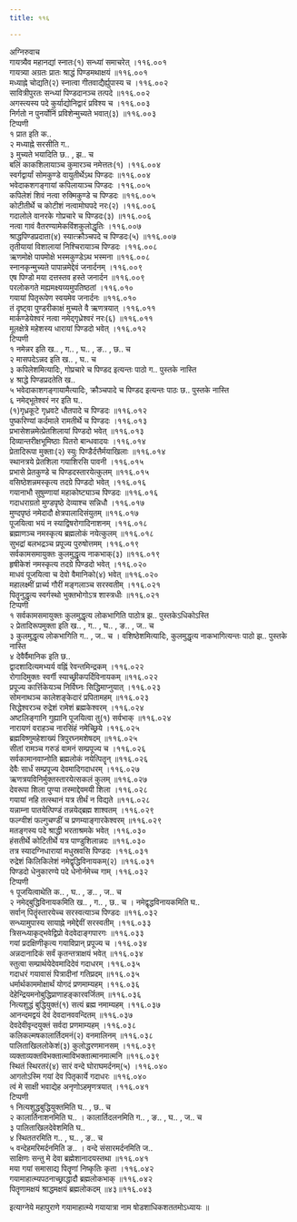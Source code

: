 ```yaml
---
title: ११६

---
```

अग्निरुवाच  
गायत्र्यैव महानद्यां स्नातः(१) सन्ध्यां समाचरेत् ।११६.००१  
गायत्र्या अग्रतः प्रातः श्राद्धं पिण्डमथाक्षयं ॥११६.००१  
मध्याह्ने चोद्यति(२) स्नात्वा गीतवाद्यैर्ह्युपास्य च ।११६.००२  
सावित्रीपुरतः सन्ध्यां पिण्डदानञ्च तत्पदे ॥११६.००२  
अगस्त्यस्य पदे कुर्याद्योनिद्वारं प्रविश्य च ।११६.००३  
निर्गतो न पुनर्योनिं प्रविशेन्मुच्यते भवात्(३) ॥११६.००३  
टिप्पणी  
१ प्रात इति क..  
२ मध्याह्ने सरसीति ग..  
३ मुच्यते भयादिति छ.. , झ.. च  
बलिं काकशिलायाञ्च कुमारञ्च नमेत्ततः(१) ।११६.००४  
स्वर्गद्वार्यां सोमकुण्डे वायुतीर्थेऽथ पिण्डदः ॥११६.००४  
भवेदाकशगङ्गायां कपिलायाञ्च पिण्डदः ।११६.००५  
कपिलेशं शिवं नत्वा रुक्मिकुण्डे च पिण्डदः ॥११६.००५  
कोटीतीर्थे च कोटीशं नत्वामोघपदे नरः(२) ।११६.००६  
गदालोले वानरके गोप्रचारे च पिण्डदः(३) ॥११६.००६  
नत्वा गावं वैतरण्यामेकविंशकुलोद्धृतिः ।११६.००७  
श्राद्धपिण्डप्रदाता(४) स्यात्क्रौञ्चपदे च पिण्डदः(५) ॥११६.००७  
तृतीयायां विशालायां निश्चिरायाञ्च पिण्डदः ।११६.००८  
ऋणमोक्षे पापमोक्षे भस्मकुण्डेऽथ भस्मना ॥११६.००८  
स्नानकृन्मुच्यते पापान्नमेद्देवं जनार्दनम् ।११६.००९  
एष पिण्डो मया दत्तस्तव हस्ते जनार्दन ॥११६.००९  
परलोकगते मह्यमक्ष्यय्यमुपतिष्ठतां ।११६.०१०  
गयायां पितृरूपेण स्वयमेव जनार्दनः ॥११६.०१०  
तं दृष्ट्वा पुण्डरीकाक्षं मुच्यते वै ऋणत्रयात् ।११६.०११  
मार्कण्डेयेश्वरं नत्वा नमेद्गृध्रेश्वरं नरः(६) ॥११६.०११  
मूलक्षेत्रे महेशस्य धारायां पिण्डदो भवेत् ।११६.०१२  
टिप्पणी  
१ नमेन्नर इति ख.. , ग.. , घ.. , ङ.. , छ.. च  
२ मासपदेऽन्नद इति ख.. , घ.. च  
३ कपिलेशमित्यादिः, गोप्रचारे च पिण्डद इत्यन्तः पाठो ग.. पुस्तके नास्ति  
४ श्राद्धे पिण्डप्रदतेति ख..  
५ भवेदाकाशगङ्गायामैत्यादिः, क्रौञ्चपादे च पिण्डद इत्यन्तः पाठः छ.. पुस्तके नास्ति  
६ नमेद्भूतेश्वरं नर इति घ..  
(१)गृध्रकूटे गृध्रवटे धौतपादे च पिण्डदः ॥११६.०१२  
पुष्करिण्यां कर्दमाले रामतीर्थे च पिण्डदः ।११६.०१३  
प्रभासेशन्नमेत्प्रेतशिलायां पिण्डदो भवेत् ॥११६.०१३  
दिव्यान्तरीक्षभूमिष्ठाः पितरो बान्धवादयः ।११६.०१४  
प्रेतादिरूपा मुक्ताः(२) स्युः पिण्डैर्दत्तैर्मयाखिलाः ॥११६.०१४  
स्थानत्रये प्रेतशिला गयाशिरसि पावनी ।११६.०१५  
प्रभासे प्रेतकुण्डे च पिण्डदस्तारयेत्कुलम् ॥११६.०१५  
वसिष्ठेशन्नमस्कृत्य तदग्रे पिण्डदो भवेत् ।११६.०१६  
गयानाभौ सुषुम्णायां महाकोष्ट्याञ्च पिण्डदः ॥११६.०१६  
गदाधराग्रतो मुण्डपृष्ठे देव्याश्च सन्निधौ ।११६.०१७  
मुण्दपृष्ठं नमेदादौ क्षेत्रपालादिसंयुतम् ॥११६.०१७  
पूजयित्वा भयं न स्याद्विषरोगादिनाशनम् ।११६.०१८  
ब्रह्माणञ्च नमस्कृत्य ब्रह्मलोकं नयेत्कुलम् ॥११६.०१८  
सुभद्रां बलभद्रञ्च प्रपूज्य पुरुषोत्तमम् ।११६.०१९  
सर्वकामसमायुक्तः कुलमुद्धृत्य नाकभाक्(३) ॥११६.०१९  
हृषीकेशं नमस्कृत्य तदग्रे पिण्डदो भवेत् ।११६.०२०  
माधवं पूजयित्वा च देवो वैमानिको(४) भवेत् ॥११६.०२०  
महालक्ष्मीं प्रार्च्य गौरीं मङ्गलाञ्च सरस्वतीम् ।११६.०२१  
पितॄनुद्धृत्य स्वर्गस्थो भुक्तभोगोऽत्र शास्त्रधीः ॥११६.०२१  
टिप्पणी  
१ सर्वकामसमायुक्तः कुलमुद्धृत्य लोकभागिति पाठोत्र झ.. पुस्तकेऽधिकोऽस्ति  
२ प्रेतादिरूपमुक्ता इति ख.. , ग.. , घ.. , ङ.. , ज.. च  
३ कुलमुद्धृत्य लोकभागिति ग.. , ज.. च । वशिष्ठेशमित्यादिः, कुलमुद्धृत्य नाकभागित्यन्तः पाठो झ.. पुस्तके नास्ति  
४ देवैर्वैमानिक इति छ..  
द्वादशादित्यमभ्यर्य वह्निं रेवन्तमिन्द्रकम् ।११६.०२२  
रोगादिमुक्तः स्वर्गी स्याच्छ्रीकपर्दिविनायकम् ॥११६.०२२  
प्रपूज्य कार्त्तिकेयञ्च निर्विघ्नः सिद्धिमाप्नुयात् ।११६.०२३  
सोमनाथञ्च कालेशङ्केदारं प्रपितामहम् ॥११६.०२३  
सिद्धेश्वरञ्च रुद्रेशं रामेशं ब्रह्मकेश्वरम् ।११६.०२४  
अष्टलिङ्गानि गुह्यानि पूजयित्वा तु(१) सर्वभाक् ॥११६.०२४  
नारायणं वराहञ्च नारसिंहं नमेच्छ्रिये ।११६.०२५  
ब्रह्मविष्णुमहेशाख्यं त्रिपुरघ्नमशेषदम् ॥११६.०२५  
सीतां रामञ्च गरुडं वामनं सम्प्रपूज्य च ।११६.०२६  
सर्वकामानवाप्नोति ब्रह्मलोकं नयेत्पितॄन् ॥११६.०२६  
देवैः सार्धं सम्प्रपूज्य देवमादिगदाधरम् ।११६.०२७  
ऋणत्रयविनिर्मुक्तस्तारयेत्सकलं कुलम् ॥११६.०२७  
देवरूपा शिला पुण्या तस्माद्देवमयी शिला ।११६.०२८  
गयायां नहि तत्स्थानं यत्र तीर्थं न विद्यते ॥११६.०२८  
यन्नाम्ना पातयेत्पिण्डं तन्नयेद्ब्रह्म शाश्वतम् ।११६.०२९  
फल्ग्वीशं फल्गुचण्डीं च प्रणम्याङ्गारकेश्वरम् ॥११६.०२९  
मतङ्गस्य पदे श्राद्धी भरताश्रमके भवेत् ।११६.०३०  
हंसतीर्थे कोटितीर्थे यत्र पाण्डुशिलान्नदः ॥११६.०३०  
तत्र स्यादग्निधारायां मधुस्रवसि पिण्डदः ।११६.०३१  
रुद्रेशं किलिकिलेशं नमेद्वृद्धिविनायकम्(२) ॥११६.०३१  
पिण्डदो धेनुकारण्ये पदे धेनोर्नमेच्च गाम् ।११६.०३२  
टिप्पणी  
१ पूजयित्वाथेति क.. , घ.. , ङ.. , ज.. च  
२ नमेद्बुद्धिविनायकमिति ख.. , ग.. , छ.. च । नमेद्वृद्धविनायकमिति घ..  
सर्वान् पितॄंस्तारयेच्च सरस्वत्याञ्च पिण्डदः ॥११६.०३२  
सन्ध्यामुपास्य सायाह्ने नमेद्देवीं सरस्वतीम् ।११६.०३३  
त्रिसन्ध्याकृद्भवेद्विप्रो वेदवेदाङ्गपारगः ॥११६.०३३  
गयां प्रदक्षिणीकृत्य गयाविप्रान् प्रपूज्य च ।११६.०३४  
अन्नदानादिकं सर्वं कृतन्तत्राक्षयं भवेत् ॥११६.०३४  
स्तुत्वा सम्प्रार्थयेदेवमादिदेवं गदाधरम् ।११६.०३५  
गदाधरं गयावासं पित्रादीनां गतिप्रदम् ॥११६.०३५  
धर्मार्थकाममोक्षार्थं योगदं प्रणमाम्यहम् ।११६.०३६  
देहेन्द्रियमनोबुद्धिप्राणाहङ्कारवर्जितम् ॥११६.०३६  
नित्यशुद्धं बुद्धियुक्तं(१) सत्यं ब्रह्म नमाम्यहम् ।११६.०३७  
आनन्दमद्वयं देवं देवदानववन्दितम् ॥११६.०३७  
देवदेवीवृन्दयुक्तं सर्वदा प्रणमाम्यहम् ।११६.०३८  
कलिकल्मषकालार्तिदमनं(२) वनमालिनम् ॥११६.०३८  
पालिताखिललोकेशं(३) कुलोद्धरणमानसम् ।११६.०३९  
व्यक्ताव्यक्तविभक्तात्माविभक्तात्मानमात्मनि ॥११६.०३९  
स्थितं स्थिरतरं(४) सारं वन्दे घोराघमर्दनम्(५) ।११६.०४०  
आगतोऽस्मि गयां देव पितृकार्ये गदाधरः ॥११६.०४०  
त्वं मे साक्षी भवाद्येह अनृणोऽहमृणत्रयात् ।११६.०४१  
टिप्पणी  
१ नित्यशुद्धबुद्धियुक्तमिति घ.. , छ.. च  
२ कालार्तिनाशनमिति घ.. । कालार्तिदलनमिति ग.. , ङ.. , घ.. , ज.. च  
३ पालिताखिलदेवेशमिति घ..  
४ स्थिततरमिति ग.. , घ.. , ङ.. च  
५ वन्देहमरिमर्दनमिति ङ.. । वन्दे संसारमर्दनमिति ज..  
साक्षिणः सन्तु मे देवा ब्रह्मेशानादयस्तथा ॥११६.०४१  
मया गयां समासाद्य पितॄणां निष्कृतिः कृता ।११६.०४२  
गयामाहात्म्यपठनाच्छ्राद्धादौ ब्रह्मलोकभाक् ॥११६.०४२  
पितॄणामक्षयं श्राद्धमक्षयं ब्रह्मलोकदम् ॥४३॥११६.०४३  
  
इत्याग्नेये महापुराणे गयामाहात्म्ये गयायात्रा नाम षोडशाधिकशततमोऽध्यायः ॥